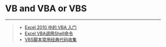 # VB and VBA or VBS
----

>* [Excel 2010 中的 VBA 入门](http://msdn.microsoft.com/zh-cn/library/office/ee814737(v=office.14).aspx)
>* [Excel VBA调用Shell命令](http://zhiqiang.org/blog/it/exec-shell-in-excel-vba.html)
>* [VBS脚本常用经典代码收集](http://www.51testing.com/html/44/495144-847762.html)
